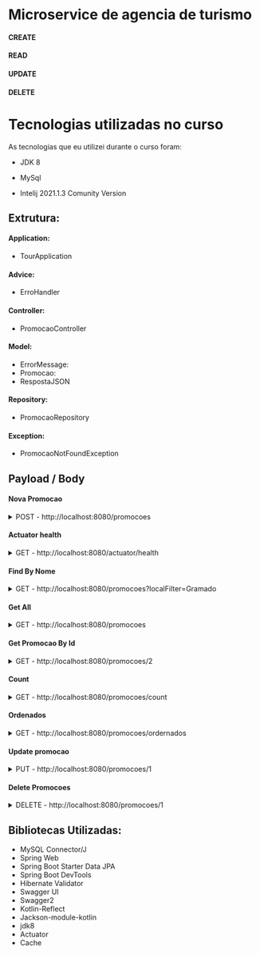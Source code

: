 # Microservice de agencia de turismo 

#### CREATE
#### READ
#### UPDATE
#### DELETE

# Tecnologias utilizadas no curso
As tecnologias que eu utilizei durante o curso foram:

- JDK 8

- MySql 

- Intelij 2021.1.3 Comunity Version

## Extrutura:
#### Application:
- TourApplication

#### Advice:
- ErroHandler

#### Controller:
- PromocaoController

#### Model:
- ErrorMessage:
- Promocao:
- RespostaJSON

#### Repository:
- PromocaoRepository

#### Exception:
- PromocaoNotFoundException

## Payload / Body

#### Nova Promocao
<details>
  <summary>POST - http://localhost:8080/promocoes</summary>

```
{
    "descricao": "Viagem de Natal",
    "local": "Fampos do Jordão",
    "isAllInclusive": false,
    "qtdDias": 3,
    "preco" : 500.00
}
```
</details>

#### Actuator health
<details>
  <summary>GET - http://localhost:8080/actuator/health</summary>
</details>

#### Find By Nome
<details>
  <summary>GET - http://localhost:8080/promocoes?localFilter=Gramado</summary>
</details>

#### Get All
<details>
  <summary>GET - http://localhost:8080/promocoes</summary>
</details>

#### Get Promocao By Id
<details>
  <summary>GET - http://localhost:8080/promocoes/2</summary>
</details>

#### Count
<details>
  <summary>GET - http://localhost:8080/promocoes/count</summary>
</details>

#### Ordenados
<details>
  <summary>GET - http://localhost:8080/promocoes/ordernados</summary>
</details>

#### Update promocao
<details>
  <summary>PUT - http://localhost:8080/promocoes/1</summary>

```
{
    "descricao": "Viagem",
    "local": "Campos do Jordão",
    "isAllInclusive": false,
    "qtdDias": 3,
    "preco" : 550.00
}
```
</details>

#### Delete Promocoes
<details>
  <summary>DELETE - http://localhost:8080/promocoes/1</summary>
</details>

## Bibliotecas Utilizadas: 

- MySQL Connector/J
- Spring Web
- Spring Boot Starter Data JPA
- Spring Boot DevTools
- Hibernate Validator
- Swagger UI
- Swagger2
- Kotlin-Reflect
- Jackson-module-kotlin
- jdk8
- Actuator
- Cache
